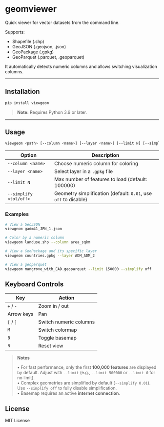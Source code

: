 # geomviewer

Quick viewer for vector datasets from the command line.

Supports:
- Shapefile (.shp)
- GeoJSON (.geojson, .json)
- GeoPackage (.gpkg)
- GeoParquet (.parquet, .geoparquet)

It automatically detects numeric columns and allows switching visualization columns.

---

## Installation
```bash
pip install viewgeom
```
> **Note:** Requires Python 3.9 or later.

---

## Usage
```bash
viewgeom <path> [--column <name>] [--layer <name>] [--limit N] [--simplify tol]
```

| Option                 | Description                                                     |
| ---------------------- | --------------------------------------------------------------- |
| `--column <name>`      | Choose numeric column for coloring                              |
| `--layer <name>`       | Select layer in a `.gpkg` file                                  |
| `--limit N`            | Max number of features to load (default: 100000)                |
| `--simplify <tol/off>` | Geometry simplification (default: `0.01`, use `off` to disable) |

### Examples
```bash
# View a GeoJSON
viewgeom gadm41_JPN_1.json

# Color by a numeric column
viewgeom landuse.shp --column area_sqkm

# View a GeoPackage and its specific layer
viewgeom countries.gpkg --layer ADM_ADM_2

# View a geoparquet
viewgeom mangrove_with_EAD.geoparquet --limit 150000 --simplify off
```
## Keyboard Controls
| Key        | Action                 |
| ---------- | ---------------------- |
| `+` / `-`  | Zoom in / out          |
| Arrow keys | Pan                    |
| `[` / `]`  | Switch numeric columns |
| `M`        | Switch colormap        |
| `B`        | Toggle basemap         |
| `R`        | Reset view             |

> **Notes**
>
> • For fast performance, only the first **100,000 features** are displayed by default. Adjust with `--limit` (e.g., `--limit 500000` or `--limit 0` for no limit).  
> • Complex geometries are simplified by default (`--simplify 0.01`).  
>   Use `--simplify off` to fully disable simplification.  
> • Basemap requires an active **internet connection**.  

## License
MIT License